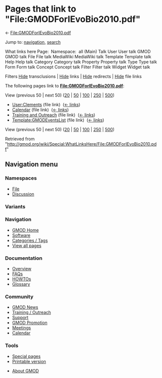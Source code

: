 <div id="mw-page-base" class="noprint">

</div>

<div id="mw-head-base" class="noprint">

</div>

<div id="content" class="mw-body" role="main">

<span id="top"></span>

<div id="mw-js-message" style="display:none;">

</div>



# <span dir="auto">Pages that link to "File:GMODForIEvoBio2010.pdf"</span>

<div id="bodyContent">

<div id="contentSub">

←
[File:GMODForIEvoBio2010.pdf](/wiki/File:GMODForIEvoBio2010.pdf "File:GMODForIEvoBio2010.pdf")

</div>

<div id="jump-to-nav" class="mw-jump">

Jump to: [navigation](#mw-navigation), [search](#p-search)

</div>

<div id="mw-content-text">

What links here Page:  Namespace:  all (Main) Talk User User talk GMOD
GMOD talk File File talk MediaWiki MediaWiki talk Template Template talk
Help Help talk Category Category talk Property Property talk Type Type
talk Form Form talk Concept Concept talk Filter Filter talk Widget
Widget talk

Filters
[Hide](/mediawiki/index.php?title=Special:WhatLinksHere/File:GMODForIEvoBio2010.pdf&hidetrans=1 "Special:WhatLinksHere/File:GMODForIEvoBio2010.pdf")
transclusions \|
[Hide](/mediawiki/index.php?title=Special:WhatLinksHere/File:GMODForIEvoBio2010.pdf&hidelinks=1 "Special:WhatLinksHere/File:GMODForIEvoBio2010.pdf")
links \|
[Hide](/mediawiki/index.php?title=Special:WhatLinksHere/File:GMODForIEvoBio2010.pdf&hideredirs=1 "Special:WhatLinksHere/File:GMODForIEvoBio2010.pdf")
redirects \|
[Hide](/mediawiki/index.php?title=Special:WhatLinksHere/File:GMODForIEvoBio2010.pdf&hideimages=1 "Special:WhatLinksHere/File:GMODForIEvoBio2010.pdf")
file links

The following pages link to
**[File:GMODForIEvoBio2010.pdf](/wiki/File:GMODForIEvoBio2010.pdf "File:GMODForIEvoBio2010.pdf")**:

View (previous 50 \| next 50)
([20](/mediawiki/index.php?title=Special:WhatLinksHere/File:GMODForIEvoBio2010.pdf&limit=20 "Special:WhatLinksHere/File:GMODForIEvoBio2010.pdf")
\|
[50](/mediawiki/index.php?title=Special:WhatLinksHere/File:GMODForIEvoBio2010.pdf&limit=50 "Special:WhatLinksHere/File:GMODForIEvoBio2010.pdf")
\|
[100](/mediawiki/index.php?title=Special:WhatLinksHere/File:GMODForIEvoBio2010.pdf&limit=100 "Special:WhatLinksHere/File:GMODForIEvoBio2010.pdf")
\|
[250](/mediawiki/index.php?title=Special:WhatLinksHere/File:GMODForIEvoBio2010.pdf&limit=250 "Special:WhatLinksHere/File:GMODForIEvoBio2010.pdf")
\|
[500](/mediawiki/index.php?title=Special:WhatLinksHere/File:GMODForIEvoBio2010.pdf&limit=500 "Special:WhatLinksHere/File:GMODForIEvoBio2010.pdf"))

- [User:Clements](/wiki/User:Clements "User:Clements") (file link) ‎
  <span class="mw-whatlinkshere-tools">([←
  links](/mediawiki/index.php?title=Special:WhatLinksHere&target=User%3AClements "Special:WhatLinksHere"))</span>
- [Calendar](/wiki/Calendar "Calendar") (file link) ‎
  <span class="mw-whatlinkshere-tools">([←
  links](/mediawiki/index.php?title=Special:WhatLinksHere&target=Calendar "Special:WhatLinksHere"))</span>
- [Training and
  Outreach](/wiki/Training_and_Outreach "Training and Outreach") (file
  link) ‎ <span class="mw-whatlinkshere-tools">([←
  links](/mediawiki/index.php?title=Special:WhatLinksHere&target=Training+and+Outreach "Special:WhatLinksHere"))</span>
- [Template:GMODEventsList](/wiki/Template:GMODEventsList "Template:GMODEventsList")
  (file link) ‎ <span class="mw-whatlinkshere-tools">([←
  links](/mediawiki/index.php?title=Special:WhatLinksHere&target=Template%3AGMODEventsList "Special:WhatLinksHere"))</span>

View (previous 50 \| next 50)
([20](/mediawiki/index.php?title=Special:WhatLinksHere/File:GMODForIEvoBio2010.pdf&limit=20 "Special:WhatLinksHere/File:GMODForIEvoBio2010.pdf")
\|
[50](/mediawiki/index.php?title=Special:WhatLinksHere/File:GMODForIEvoBio2010.pdf&limit=50 "Special:WhatLinksHere/File:GMODForIEvoBio2010.pdf")
\|
[100](/mediawiki/index.php?title=Special:WhatLinksHere/File:GMODForIEvoBio2010.pdf&limit=100 "Special:WhatLinksHere/File:GMODForIEvoBio2010.pdf")
\|
[250](/mediawiki/index.php?title=Special:WhatLinksHere/File:GMODForIEvoBio2010.pdf&limit=250 "Special:WhatLinksHere/File:GMODForIEvoBio2010.pdf")
\|
[500](/mediawiki/index.php?title=Special:WhatLinksHere/File:GMODForIEvoBio2010.pdf&limit=500 "Special:WhatLinksHere/File:GMODForIEvoBio2010.pdf"))

</div>

<div class="printfooter">

Retrieved from
"<http://gmod.org/wiki/Special:WhatLinksHere/File:GMODForIEvoBio2010.pdf>"

</div>

<div id="catlinks" class="catlinks catlinks-allhidden">

</div>

<div class="visualClear">

</div>

</div>

</div>

<div id="mw-navigation">

## Navigation menu

<div id="mw-head">



<div id="left-navigation">

<div id="p-namespaces" class="vectorTabs" role="navigation"
aria-labelledby="p-namespaces-label">

### Namespaces

- <span id="ca-nstab-image"><a href="/wiki/File:GMODForIEvoBio2010.pdf" accesskey="c"
  title="View the file page [c]">File</a></span>
- <span id="ca-talk"><a
  href="/mediawiki/index.php?title=File_talk:GMODForIEvoBio2010.pdf&amp;action=edit&amp;redlink=1"
  accesskey="t"
  title="Discussion about the content page [t]">Discussion</a></span>

</div>

<div id="p-variants" class="vectorMenu emptyPortlet" role="navigation"
aria-labelledby="p-variants-label">

### 

### Variants[](#)

<div class="menu">

</div>

</div>

</div>





</div>

</div>

</div>

<div id="mw-panel">

<div id="p-logo" role="banner">

<a href="/wiki/Main_Page"
style="background-image: url(http://gmod.org/images/GMOD-cogs.png);"
title="Visit the main page"></a>

</div>

<div id="p-Navigation" class="portal" role="navigation"
aria-labelledby="p-Navigation-label">

### Navigation

<div class="body">

- <span id="n-GMOD-Home">[GMOD Home](/wiki/Main_Page)</span>
- <span id="n-Software">[Software](/wiki/GMOD_Components)</span>
- <span id="n-Categories-.2F-Tags">[Categories /
  Tags](/wiki/Categories)</span>
- <span id="n-View-all-pages">[View all
  pages](/wiki/Special:AllPages)</span>

</div>

</div>

<div id="p-Documentation" class="portal" role="navigation"
aria-labelledby="p-Documentation-label">

### Documentation

<div class="body">

- <span id="n-Overview">[Overview](/wiki/Overview)</span>
- <span id="n-FAQs">[FAQs](/wiki/Category:FAQ)</span>
- <span id="n-HOWTOs">[HOWTOs](/wiki/Category:HOWTO)</span>
- <span id="n-Glossary">[Glossary](/wiki/Glossary)</span>

</div>

</div>

<div id="p-Community" class="portal" role="navigation"
aria-labelledby="p-Community-label">

### Community

<div class="body">

- <span id="n-GMOD-News">[GMOD News](/wiki/GMOD_News)</span>
- <span id="n-Training-.2F-Outreach">[Training /
  Outreach](/wiki/Training_and_Outreach)</span>
- <span id="n-Support">[Support](/wiki/Support)</span>
- <span id="n-GMOD-Promotion">[GMOD
  Promotion](/wiki/GMOD_Promotion)</span>
- <span id="n-Meetings">[Meetings](/wiki/Meetings)</span>
- <span id="n-Calendar">[Calendar](/wiki/Calendar)</span>

</div>

</div>

<div id="p-tb" class="portal" role="navigation"
aria-labelledby="p-tb-label">

### Tools

<div class="body">

- <span id="t-specialpages"><a href="/wiki/Special:SpecialPages" accesskey="q"
  title="A list of all special pages [q]">Special pages</a></span>
- <span id="t-print"><a
  href="/mediawiki/index.php?title=Special:WhatLinksHere/File:GMODForIEvoBio2010.pdf&amp;printable=yes"
  rel="alternate" accesskey="p"
  title="Printable version of this page [p]">Printable version</a></span>

</div>

</div>

</div>

</div>

<div id="footer" role="contentinfo">

- <span id="footer-places-about">[About
  GMOD](/wiki/GMOD:About "GMOD:About")</span>

<!-- -->






</div>
